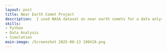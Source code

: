 ```yaml
---
layout: post
title: Near Earth Comet Project
description:  I used NASA dataset on near earth comets for a data anlysis project, creating a visualization of the comets orbits relative to the earth and sun, as well as creating models characterizing the comets' orbits based on factors such as orbit size and shape. https://colab.research.google.com/drive/1YaBMywPGvjbhGE0E9QUCQ76gKsVjBpnH?usp=sharing. 
skills: 
- Python
- Data Analysis
- Simulation
main-image: /Screenshot 2025-08-13 100410.png
---
```


